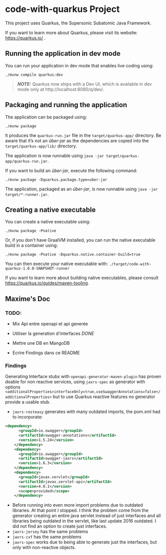 # code-with-quarkus Project

This project uses Quarkus, the Supersonic Subatomic Java Framework.

If you want to learn more about Quarkus, please visit its website: https://quarkus.io/ .

## Running the application in dev mode

You can run your application in dev mode that enables live coding using:
```shell script
./mvnw compile quarkus:dev
```

> **_NOTE:_**  Quarkus now ships with a Dev UI, which is available in dev mode only at http://localhost:8080/q/dev/.

## Packaging and running the application

The application can be packaged using:
```shell script
./mvnw package
```
It produces the `quarkus-run.jar` file in the `target/quarkus-app/` directory.
Be aware that it’s not an _über-jar_ as the dependencies are copied into the `target/quarkus-app/lib/` directory.

The application is now runnable using `java -jar target/quarkus-app/quarkus-run.jar`.

If you want to build an _über-jar_, execute the following command:
```shell script
./mvnw package -Dquarkus.package.type=uber-jar
```

The application, packaged as an _über-jar_, is now runnable using `java -jar target/*-runner.jar`.

## Creating a native executable

You can create a native executable using: 
```shell script
./mvnw package -Pnative
```

Or, if you don't have GraalVM installed, you can run the native executable build in a container using: 
```shell script
./mvnw package -Pnative -Dquarkus.native.container-build=true
```

You can then execute your native executable with: `./target/code-with-quarkus-1.0.0-SNAPSHOT-runner`

If you want to learn more about building native executables, please consult https://quarkus.io/guides/maven-tooling.

## Maxime's Doc

### TODO:

* Mix Api entre openapi et api generée

* Utiliser la generation d'interfaces *DONE*

* Mettre une DB en MangoDB

* Ecrire Findings dans ce README

### Findings

Generating Interface stubs with `openapi-generator-maven-plugin` has proven doable for non reactive services, using `jaxrs-spec` as generator  with options `<additionalProperties>interfaceOnly=true,useSwaggerAnnotations=false</additionalProperties>` but to use Quarkus reactive features no generator provide a usable stub. 
* `jaxrs-resteasy` generates with many outdated imports, the pom.xml had to incorporate:
```xml
<dependency>
      <groupId>io.swagger</groupId>
      <artifactId>swagger-annotations</artifactId>
      <version>1.5.24</version>
    </dependency>
    <dependency>
      <groupId>io.swagger</groupId>
      <artifactId>swagger-jaxrs</artifactId>
      <version>1.6.3</version>
    </dependency>
    <dependency>
      <groupId>javax.servlet</groupId>
      <artifactId>javax.servlet-api</artifactId>
      <version>4.0.1</version>
      <scope>provided</scope>
    </dependency>
```
* Before running into even more import problems due to outdated libraries. At that point I stopped. I think the problem come from the generator creating an entire java servlet instead of just interfaces and all libraries being outdated in the servlet, like last update 2016 outdated. I did not find an option to create just interfaces.
* `jaxrs-jersey` has the same problems
* `jaxrs-cxf` has the same problems
* `jaxrs-spec` works due to being able to generate just the interfaces, but only with non-reactive objects.





